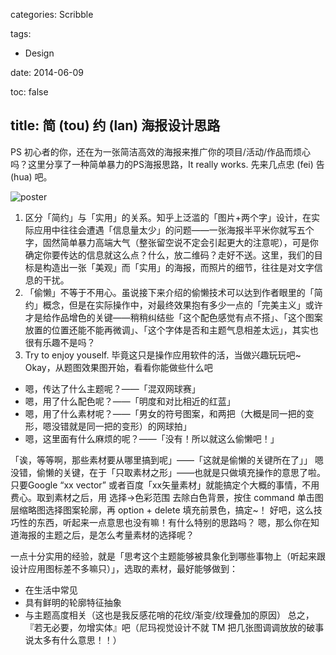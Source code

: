 categories: Scribble

tags:

- Design

date: 2014-06-09

toc: false

title: 简 (tou) 约 (lan) 海报设计思路
---

PS 初心者的你，还在为一张简洁高效的海报来推广你的项目/活动/作品而烦心吗？这里分享了一种简单暴力的PS海报思路，It really works. 先来几点忠 (fei) 告 (hua) 吧。

<!--more-->

![poster](/images/misc/simple-poster-design.jpg)

1. 区分「简约」与「实用」的关系。知乎上泛滥的「图片+两个字」设计，在实际应用中往往会遭遇「信息量太少」的问题——一张海报半平米你就写五个字，固然简单暴力高端大气（整张留空说不定会引起更大的注意呢），可是你确定你要传达的信息就这么点？什么，放二维码？走好不送。这里，我们的目标是构造出一张「美观」而「实用」的海报，而照片的细节，往往是对文字信息的干扰。
2. 「偷懒」不等于不用心。虽说接下来介绍的偷懒技术可以达到作者眼里的「简约」概念，但是在实际操作中，对最终效果抱有多少一点的「完美主义」或许才是给作品增色的关键——稍稍纠结些「这个配色感觉有点不搭」、「这个图案放置的位置还能不能再微调」、「这个字体是否和主题气息相差太远」，其实也很有乐趣不是吗？
3. Try to enjoy youself. 毕竟这只是操作应用软件的活，当做兴趣玩玩吧~ Okay，从题图效果图开始，看看你能做些什么吧

* 嗯，传达了什么主题呢？——「混双网球赛」
* 嗯，用了什么配色呢？——「明度和对比相近的红蓝」
* 嗯，用了什么素材呢？——「男女的符号图案，和两把（大概是同一把的变形，嗯没错就是同一把的变形）的网球拍」
* 嗯，这里面有什么麻烦的呢？——「没有！所以就这么偷懒吧！」

「诶，等等啊，那些素材要从哪里搞到呢」——「这就是偷懒的关键所在了」」 嗯没错，偷懒的关键，在于「只取素材之形」——也就是只做填充操作的意思了啦。只要Google “xx vector” 或者百度「xx矢量素材」就能搞定个大概的事情，不用费心。取到素材之后，用 选择->色彩范围 去除白色背景，按住 command 单击图层缩略图选择图案轮廓，再 option + delete 填充前景色，搞定~！ 好吧，这么技巧性的东西，听起来一点意思也没有嘛！有什么特别的思路吗？ 嗯，那么你在知道海报的主题之后，是怎么考量素材的选择呢？

一点十分实用的经验，就是「思考这个主题能够被具象化到哪些事物上（听起来跟设计应用图标差不多嘛只）」，选取的素材，最好能够做到：

* 在生活中常见
* 具有鲜明的轮廓特征抽象
* 与主题高度相关（这也是我反感花哨的花纹/渐变/纹理叠加的原因） 总之，『若无必要，勿增实体』吧（尼玛视觉设计不就 TM 把几张图调调放放的破事说太多有什么意思！！）
